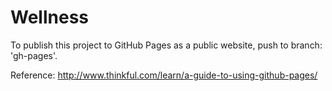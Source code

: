 
Wellness
========

To publish this project to GitHub Pages as a public website, push to branch: 'gh-pages'.

Reference:
<http://www.thinkful.com/learn/a-guide-to-using-github-pages/>